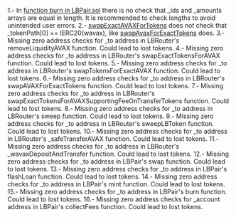    1.- In [function burn in LBPair.sol](https://github.com/code-423n4/2022-10-traderjoe/blob/main/src/LBPair.sol#L616-L667) there is no check that _ids and _amounts arrays are equal in length. It is recommended to check lengths to avoid unintended user errors.
    2.- [swapExactAVAXForTokens](https://github.com/code-423n4/2022-10-traderjoe/blob/main/src/LBRouter.sol#L407-L421) does not check that _tokenPath[0] == IERC20(wavax), like [swapAvaxForExactTokens](https://github.com/code-423n4/2022-10-traderjoe/blob/main/src/LBRouter.sol#L507) does.
    3.- Missing zero address checks for _to address in LBRouter's removeLiquidityAVAX function. Could lead to lost tokens.
    4.- Missing zero address checks for _to address in LBRouter's swapExactTokensForAVAX function. Could lead to lost tokens.
    5.- Missing zero address checks for _to address in LBRouter's swapTokensForExactAVAX function. Could lead to lost tokens.
    6.- Missing zero address checks for _to address in LBRouter's swapAVAXForExactTokens function. Could lead to lost tokens.
    7.- Missing zero address checks for _to address in LBRouter's swapExactTokensForAVAXSupportingFeeOnTransferTokens function. Could lead to lost tokens.
    8.- Missing zero address checks for _to address in LBRouter's sweep function. Could lead to lost tokens.
    9.- Missing zero address checks for _to address in LBRouter's sweepLBToken function. Could lead to lost tokens.
    10.- Missing zero address checks for _to address in LBRouter's _safeTransferAVAX function. Could lead to lost tokens.
    11.- Missing zero address checks for _to address in LBRouter's _wavaxDepositAndTransfer function. Could lead to lost tokens.
    12.- Missing zero address checks for _to address in LBPair's swap function. Could lead to lost tokens.
    13.- Missing zero address checks for _to address in LBPair's flashLoan function. Could lead to lost tokens.
    14.- Missing zero address checks for _to address in LBPair's mint function. Could lead to lost tokens.
    15.- Missing zero address checks for _to address in LBPair's burn function. Could lead to lost tokens.
    16.- Missing zero address checks for _account address in LBPair's collectFees function. Could lead to lost tokens.
